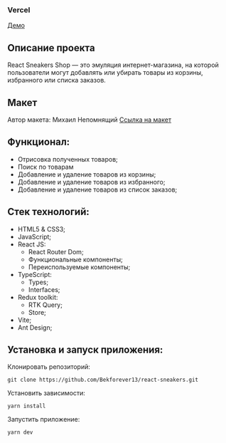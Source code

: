 ### Vercel

<a href="https://sneakers-react-bek.vercel.app/" target="_blank">Демо</a>


## Описание проекта
React Sneakers Shop — это эмуляция интернет-магазина, на которой пользователи могут добавлять или убирать товары из корзины, избранного или списка заказов.

## Макет

Автор макета: Михаил Непомнящий
<a href="https://www.figma.com/file/fw0toTyXMwM1y4WIe0YFrJ/React-Sneakers?node-id=0%3A1&mode=dev">Ссылка на макет</a>

## Функционал:
- Отрисовка полученных товаров;
- Поиск по товарам
- Добавление и удаление товаров из корзины;
- Добавление и удаление товаров из избранного;
- Добавление и удаление товаров из список заказов;

## Стек технологий:
- HTML5 & CSS3;
- JavaScript;
- React JS:
  - React Router Dom;
  - Функциональные компоненты;
  - Переиспользуемые компоненты;
- TypeScript:
  - Types;
  - Interfaces;
- Redux toolkit:
  - RTK Query;
  - Store;
- Vite;
- Ant Design;

## Установка и запуск приложения:
Клонировать репозиторий:

    git clone https://github.com/Bekforever13/react-sneakers.git

Установить зависимости:

    yarn install

Запустить приложение:

    yarn dev

